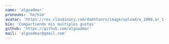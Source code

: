 ```yaml
---
name: 'alguadmar'
pronouns: 'he/him'
avatar: 'https://res.cloudinary.com/daohtonrn/image/upload/w_1000,ar_1:1,c_fill,g_auto/v1746565667/285d9487-a175-4e3b-b234-d1938186ba0c_lvmsz2.jpg'
bio: 'Compartiendo mis multiples gustos'
github: 'https://github.com/alguadmar'
mail: 'alguadmar@gmail.com'
---
```

